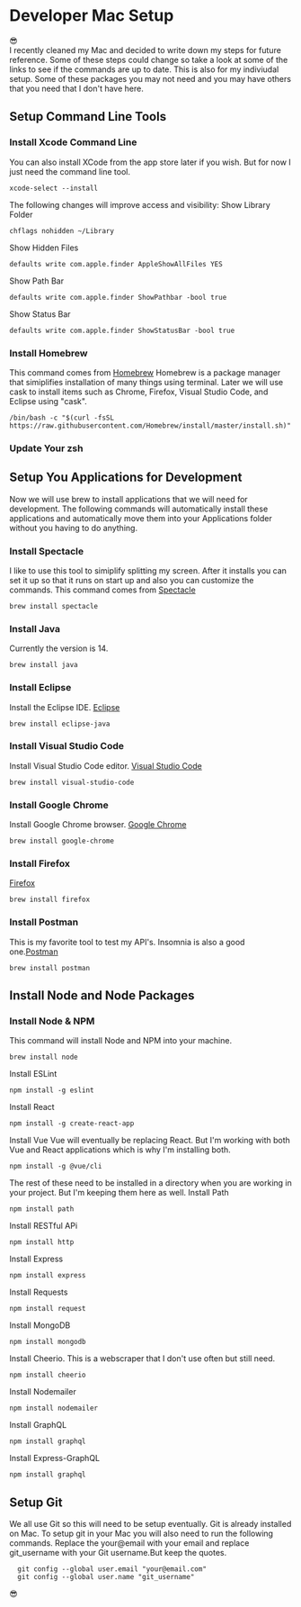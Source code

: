 # Developer Mac Setup
:sunglasses:  
I recently cleaned my Mac and decided to write down my steps for future reference. Some of these steps could change so take a look at some of the links to see if the commands are up to date. This is also for my indiviudal setup. Some of these packages you may not need and you may have others that you need that I don't have here. 

## Setup Command Line Tools
### Install Xcode Command Line
You can also install XCode from the app store later if you wish. But for now I just need the command line tool. 
```text
xcode-select --install
```
The following changes will improve access and visibility:
Show Library Folder
```text
chflags nohidden ~/Library
```
Show Hidden Files
```text
defaults write com.apple.finder AppleShowAllFiles YES
```
Show Path Bar
```text
defaults write com.apple.finder ShowPathbar -bool true
```
Show Status Bar
```text
defaults write com.apple.finder ShowStatusBar -bool true
```
### Install Homebrew
This command comes from [Homebrew](https://brew.sh)
Homebrew is a package manager that simiplifies installation of many things using terminal. Later we will use cask to install items such as Chrome, Firefox, Visual Studio Code, and Eclipse using "cask".
```text
/bin/bash -c "$(curl -fsSL https://raw.githubusercontent.com/Homebrew/install/master/install.sh)"
```
### Update Your zsh 


## Setup You Applications for Development
Now we will use brew to install applications that we will need for development. The following commands will automatically install these applications and automatically move them into your Applications folder without you having to do anything. 
### Install Spectacle 
I like to use this tool to simiplify splitting my screen. After it installs you can set it up so that it runs on start up and also you can customize the commands. This command comes from [Spectacle](https://www.spectacleapp.com)
```text
brew install spectacle
```
### Install Java
Currently the version is 14. 
```text
brew install java
```
### Install Eclipse
Install the Eclipse IDE. [Eclipse](https://www.eclipse.org/downloads/)
```text
brew install eclipse-java
```
### Install Visual Studio Code
Install Visual Studio Code editor. [Visual Studio Code](https://code.visualstudio.com) 
```text
brew install visual-studio-code
```
### Install Google Chrome
Install Google Chrome browser. [Google Chrome](https://www.google.com/chrome/)
```text
brew install google-chrome
```
### Install Firefox
[Firefox](https://www.mozilla.org/en-US/firefox/new/)
```text
brew install firefox
```
### Install Postman
This is my favorite tool to test my API's. Insomnia is also a good one.[Postman](https://www.postman.com)
```text
brew install postman
```

## Install Node and Node Packages 
### Install Node & NPM 
This command will install Node and NPM into your machine. 
```text
brew install node
```
Install ESLint
```text
npm install -g eslint
```
Install React
```text
npm install -g create-react-app
```
Install Vue
Vue will eventually be replacing React. But I'm working with both Vue and React applications which is why I'm installing both.  
```text
npm install -g @vue/cli
```
The rest of these need to be installed in a directory when you are working in your project. But I'm keeping them here as well. 
Install Path
```text
npm install path
```
Install RESTful APi 
```text
npm install http
```
Install Express
```text
npm install express
```
Install Requests 
```text
npm install request
```
Install MongoDB
```text
npm install mongodb
```
Install Cheerio. This is a webscraper that I don't use often but still need. 
```text
npm install cheerio
```
Install Nodemailer 
```text
npm install nodemailer
```
Install GraphQL
```text
npm install graphql
```
Install Express-GraphQL
```text
npm install graphql
```

## Setup Git
We all use Git so this will need to be setup eventually. Git is already installed on Mac. 
To setup git in your Mac you will also need to run the following commands. Replace the your@email with your email and replace git_username with your Git username.But keep the quotes. 
```text
  git config --global user.email "your@email.com"
  git config --global user.name "git_username"
 ```
:sunglasses:
